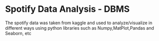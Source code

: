 # Spotify Data Analysis - DBMS
 The spotify data was taken from kaggle and used to analyze/visualize in different ways using python libraries such as Numpy,MatPlot,Pandas and Seaborn, etc 
